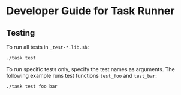 # Developer Guide for Task Runner

## Testing

To run all tests in `_test-*.lib.sh`:
```bash
./task test
```

To run specific tests only, specify the test names as arguments. The following example runs test functions `test_foo` and `test_bar`:

```bash
./task test foo bar
```
